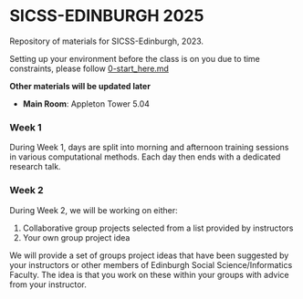 # SICSS-EDINBURGH 2025

Repository of materials for SICSS-Edinburgh, 2023.

Setting up your environment before the class is on you due to time constraints, please follow [0-start_here.md](https://github.com/tugrulz/sicss_edinburgh_2025/blob/main/0-start_here.md)

**Other materials will be updated later**

- **Main Room**: Appleton Tower 5.04

### Week 1

During Week 1, days are split into morning and afternoon training sessions in various computational methods. Each day then ends with a dedicated research talk.

### Week 2

During Week 2, we will be working on either:

1. Collaborative group projects selected from a list provided by instructors
2. Your own group project idea

We will provide a set of groups project ideas that have been suggested by your instructors or other members of Edinburgh Social Science/Informatics Faculty. The idea is that you work on these within your groups with advice from your instructor.


